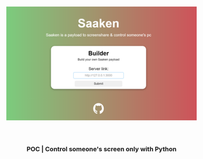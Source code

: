 <a id="top"></a>
<h1 align="center">
  <br>
  <a href="https://github.com/xpierroz/Saaken"><img src="static/home.PNG" alt="R"></a>
  <br>
</h1>

<div align="center">
    <br>
    <b>
    <h3>
        POC | Control someone's screen only with Python 
    </h3>
    </b>
</div>